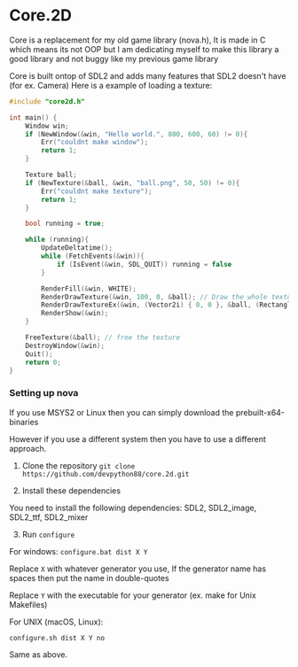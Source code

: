 # Core.2D
Core is a replacement for my old game library (nova.h), It is made in C which means its not OOP but I am dedicating myself to make this library a good library and not buggy like my previous game library


Core is built ontop of SDL2 and adds many features that SDL2 doesn't have (for ex. Camera) Here is a example of loading a texture:

```cpp
#include "core2d.h"

int main() {
    Window win;
    if (NewWindow(&win, "Hello world.", 800, 600, 60) != 0){
        Err("couldnt make window");
        return 1;
    }

    Texture ball;
    if (NewTexture(&ball, &win, "ball.png", 50, 50) != 0){
        Err("couldnt make texture");
        return 1;
    }

    bool running = true;

    while (running){
        UpdateDeltatime();
        while (FetchEvents(&win)){
            if (IsEvent(&win, SDL_QUIT)) running = false
        }

        RenderFill(&win, WHITE);
        RenderDrawTexture(&win, 100, 0, &ball); // Draw the whole texture
        RenderDrawTextureEx(&win, (Vector2i) { 0, 0 }, &ball, (Rectangle) { 0, 0, 8, 8 } ); // Draw a cutout from the texture
        RenderShow(&win);
    }

    FreeTexture(&ball); // free the texture
    DestroyWindow(&win);
    Quit();
    return 0;
}
```




### Setting up nova
If you use MSYS2 or Linux then you can simply download the prebuilt-x64-binaries

However if you use a different system then you have to use a different approach.

1. Clone the repository
`git clone https://github.com/devpython88/core.2d.git`

2. Install these dependencies

You need to install the following dependencies:
SDL2, SDL2_image, SDL2_ttf, SDL2_mixer

3. Run `configure`

For windows:
`configure.bat dist X Y`

Replace `X` with whatever generator you use, If the generator name has  spaces then put the name in double-quotes

Replace `Y` with the executable for your generator (ex. make for Unix Makefiles)

For UNIX (macOS, Linux):

`configure.sh dist X Y no`

Same as above.

